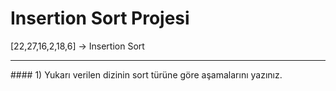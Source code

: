 # Insertion Sort Projesi
[22,27,16,2,18,6] -> Insertion Sort
<hr>
####  1) Yukarı verilen dizinin sort türüne göre aşamalarını yazınız.
